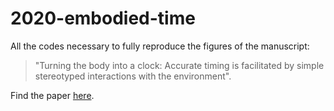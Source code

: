 # 2020-embodied-time

All the codes necessary to fully reproduce the figures of the manuscript: 
> "Turning the body into a clock: Accurate timing is facilitated by simple stereotyped interactions with the environment".

Find the paper [here](https://www.pnas.org/doi/abs/10.1073/pnas.1921226117).
